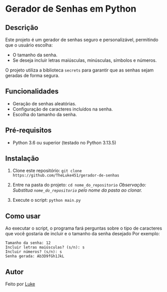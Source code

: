 # Gerador de Senhas em Python 

## Descrição

Este projeto é um gerador de senhas seguro e personalizável, permitindo que o usuário escolha:

- O tamanho da senha.
- Se deseja incluir letras maiúsculas, minúsculas, símbolos e números.
  
O projeto utiliza a biblioteca `secrets` para garantir que as senhas sejam geradas de forma segura.

## Funcionalidades

- Geração de senhas aleatórias.
- Configuração de caracteres incluídos na senha.
- Escolha do tamanho da senha.

## Pré-requisitos

- Python 3.6 ou superior (testado no Python 3.13.5)

## Instalação

1. Clone este repositório:
``` git clone https://github.com/TheLuke451/gerador-de-senhas ```

2. Entre na pasta do projeto:
``` cd nome_do_repositorio ```
*Observação: Substitua `nome_do_repositorio` pelo nome da pasta ao clonar.*

3. Execute o script:
``` python main.py ```

## Como usar

Ao executar o script, o programa fará perguntas sobre o tipo de caracteres que você gostaria de incluir e o tamanho da senha desejado
Por exemplo:
```
Tamanho da senha: 12
Incluir letras maiúsculas? (s/n): s
Incluir números? (s/n): s
Senha gerada: Ab3D9fGh1JkL
```

## Autor

Feito por [Luke](https://github.com/TheLuke451)





